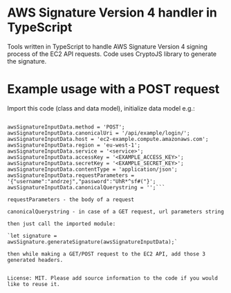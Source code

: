 # AWS Signature Version 4 handler in TypeScript

Tools written in TypeScript to handle AWS Signature Version 4 signing process of the EC2 API requests. Code uses CryptoJS library to generate the signature.

# Example usage with a POST request

Import this code (class and data model), initialize data model e.g.:

```let awsSignatureInputData = new AwsSignatureInputData();

awsSignatureInputData.method = 'POST';
awsSignatureInputData.canonicalUri = '/api/example/login/';
awsSignatureInputData.host = 'ec2-example.compute.amazonaws.com';
awsSignatureInputData.region = 'eu-west-1';
awsSignatureInputData.service = '<service>';
awsSignatureInputData.accessKey = '<EXAMPLE_ACCESS_KEY>';
awsSignatureInputData.secretKey = '<EXAMPLE_SECRET_KEY>';
awsSignatureInputData.contentType = 'application/json';
awsSignatureInputData.requestParameters = '{"username":"andrzej","password":"UhR*^sf#("}';
awsSignatureInputData.canonicalQuerystring = '';```

requestParameters - the body of a request

canonicalQuerystring - in case of a GET request, url parameters string

then just call the imported module:

`let signature = awsSignature.generateSignature(awsSignatureInputData);`

then while making a GET/POST request to the EC2 API, add those 3 generated headers.


License: MIT. Please add source information to the code if you would like to reuse it.
